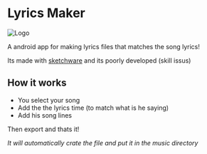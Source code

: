 # Lyrics Maker
![Logo](https://i.ibb.co/kgTgwhH5/ic-launcher.png)

A android app for making lyrics files that matches the song lyrics! 

Its made with [sketchware](https://sketchware.pro/) and its poorly developed (skill issus)


## How it works

- You select your song
- Add the the lyrics time (to match what is he saying)
- Add his song lines

Then export and thats it! 

*It will automatically crate the file and put it in the music directory*

